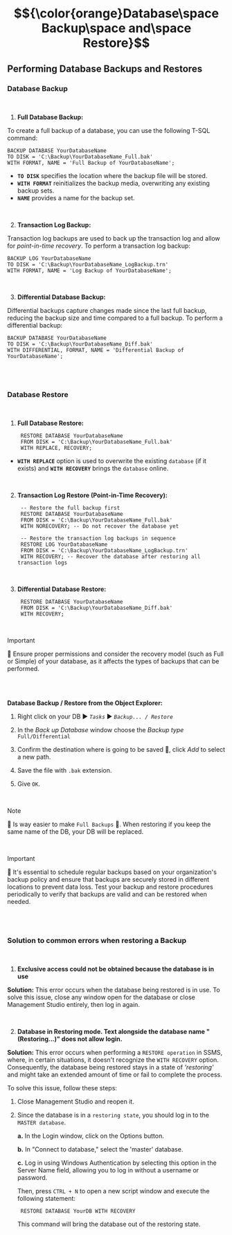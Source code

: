 # $${\color{orange}Database\space Backup\space and\space Restore}$$

## Performing Database Backups and Restores

### Database Backup

<br>

1. **Full Database Backup:**

To create a full backup of a database, you can use the following T-SQL command:

    BACKUP DATABASE YourDatabaseName
    TO DISK = 'C:\Backup\YourDatabaseName_Full.bak'
    WITH FORMAT, NAME = 'Full Backup of YourDatabaseName';

- **`TO DISK`** specifies the location where the backup file will be stored.
- **`WITH FORMAT`** reinitializes the backup media, overwriting any existing backup sets.
- **`NAME`** provides a name for the backup set.

<br>

2. **Transaction Log Backup:**

Transaction log backups are used to back up the transaction log and allow for *point-in-time recovery*. To perform a transaction log backup:

    BACKUP LOG YourDatabaseName
    TO DISK = 'C:\Backup\YourDatabaseName_LogBackup.trn'
    WITH FORMAT, NAME = 'Log Backup of YourDatabaseName';

<br>

3. **Differential Database Backup:**

Differential backups capture changes made since the last full backup, reducing the backup size and time compared to a full backup. To perform a differential backup:

    BACKUP DATABASE YourDatabaseName
    TO DISK = 'C:\Backup\YourDatabaseName_Diff.bak'
    WITH DIFFERENTIAL, FORMAT, NAME = 'Differential Backup of YourDatabaseName';

<br><br>

### Database Restore

<br>

1. **Full Database Restore:**

        RESTORE DATABASE YourDatabaseName
        FROM DISK = 'C:\Backup\YourDatabaseName_Full.bak'
        WITH REPLACE, RECOVERY;


- **`WITH REPLACE`** option is used to overwrite the existing `database` (if it exists) and **`WITH RECOVERY`** brings the `database` online.

<br>

2. **Transaction Log Restore (Point-in-Time Recovery):**

        -- Restore the full backup first
        RESTORE DATABASE YourDatabaseName
        FROM DISK = 'C:\Backup\YourDatabaseName_Full.bak'
        WITH NORECOVERY; -- Do not recover the database yet

        -- Restore the transaction log backups in sequence
        RESTORE LOG YourDatabaseName
        FROM DISK = 'C:\Backup\YourDatabaseName_LogBackup.trn'
        WITH RECOVERY; -- Recover the database after restoring all transaction logs

<br>

3. **Differential Database Restore:**

        RESTORE DATABASE YourDatabaseName
        FROM DISK = 'C:\Backup\YourDatabaseName_Diff.bak'
        WITH RECOVERY;

<br>

> [!IMPORTANT]
> 🚩
> Ensure proper permissions and consider the recovery model (such as Full or Simple) of your database, as it affects the types of backups that can be performed.

<br><br>

**Database Backup / Restore from the Object Explorer:**

  1. Right click on your DB ▶️ *`Tasks`* ▶️ *`Backup... / Restore`*

  2. In the *Back up Database* window choose the *Backup type* `Full/Differential`

  3. Confirm the destination where is going to be saved 💾, click *Add* to select a new path.

  4. Save the file with `.bak` extension.

  5. Give `OK`.

<br>

> [!NOTE]
> 📝
> Is way easier to make `Full Backups` 🤹. When restoring if you keep the same name of the DB, your DB will be replaced.

<br>

> [!IMPORTANT]
> 🚩
> It's essential to schedule regular backups based on your organization's backup policy and ensure that backups are securely stored in different locations to prevent data loss. Test your backup and restore procedures periodically to verify that backups are valid and can be restored when needed.

<br><br>

### Solution to common errors when restoring a Backup

<br>

1. **Exclusive access could not be obtained because the database is in use**

**Solution:** This error occurs when the database being restored is in use. To solve this issue, close any window open for the database or close Management Studio entirely, then log in again.

<br>

2. **Database in Restoring mode. Text alongside the database name "(Restoring...)" does not allow login.**

**Solution:** This error occurs when performing a `RESTORE operation` in SSMS, where, in certain situations, it doesn't recognize the `WITH RECOVERY` option. Consequently, the database being restored stays in a state of *'restoring'* and might take an extended amount of time or fail to complete the process.

To solve this issue, follow these steps:

1. Close Management Studio and reopen it.

2. Since the database is in a `restoring state`, you should log in to the `MASTER database`.

      **a.** In the Login window, click on the Options button.

      **b.** In "Connect to database," select the 'master' database.

      **c.** Log in using Windows Authentication by selecting this option in the Server Name field, allowing you to log in without a username or password.

      Then, press `CTRL + N` to open a new script window and execute the following statement:

        RESTORE DATABASE YourDB WITH RECOVERY

    This command will bring the database out of the restoring state.

